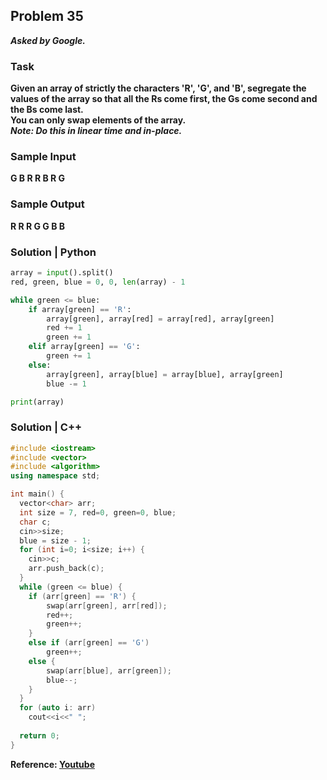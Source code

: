 ## Problem 35
***Asked by Google.***
### Task
**Given an array of strictly the characters 'R', 'G', and 'B', segregate the values of the array so that all the Rs come first, the Gs come second and the Bs come last.**  
**You can only swap elements of the array.**  
***Note: Do this in linear time and in-place.***
### Sample Input
**G B R R B R G**
### Sample Output
**R R R G G B B**

### Solution | Python
```python
array = input().split() 
red, green, blue = 0, 0, len(array) - 1

while green <= blue:
    if array[green] == 'R':
        array[green], array[red] = array[red], array[green] 
        red += 1
        green += 1
    elif array[green] == 'G':
        green += 1
    else:
        array[green], array[blue] = array[blue], array[green]
        blue -= 1

print(array)
```
### Solution | C++
```cpp
#include <iostream>
#include <vector>
#include <algorithm>
using namespace std;

int main() {
  vector<char> arr;
  int size = 7, red=0, green=0, blue;
  char c;
  cin>>size;
  blue = size - 1;
  for (int i=0; i<size; i++) {
    cin>>c;
    arr.push_back(c);
  }
  while (green <= blue) {
    if (arr[green] == 'R') {
        swap(arr[green], arr[red]);
        red++;
        green++;
    }
    else if (arr[green] == 'G')
        green++;
    else {
        swap(arr[blue], arr[green]);
        blue--;
    }
  }
  for (auto i: arr)
    cout<<i<<" ";
  
  return 0;
}
```

**Reference: [Youtube](https://youtu.be/LP6doGhSZ3M)**
